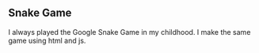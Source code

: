 ## Snake Game ##
I always played the Google Snake Game in my childhood. I make the same game using html and js. 